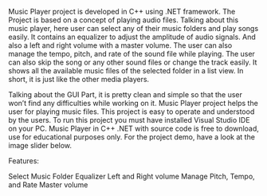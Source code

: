 Music Player project is developed in C++ using .NET framework. The Project is based on a concept of playing audio files. Talking about this music player, here user can select any of their music folders and play songs easily. It contains an equalizer to adjust the amplitude of audio signals. And also a left and right volume with a master volume. The user can also manage the tempo, pitch, and rate of the sound file while playing. The user can also skip the song or any other sound files or change the track easily. It shows all the available music files of the selected folder in a list view. In short, it is just like the other media players.

Talking about the GUI Part, it is pretty clean and simple so that the user won’t find any difficulties while working on it. Music Player project helps the user for playing music files. This project is easy to operate and understood by the users. To run this project you must have installed Visual Studio IDE on your PC. Music Player in C++ .NET with source code is free to download, use for educational purposes only. For the project demo, have a look at the image slider below.

Features:

Select Music Folder
Equalizer
Left and Right volume
Manage Pitch, Tempo, and Rate
Master volume
